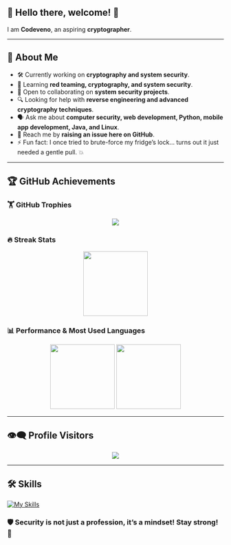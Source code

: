 ## 👋 Hello there, welcome! 💪  

I am **Codeveno**, an aspiring **cryptographer**.  

---

## 🦾 About Me  
- 🛠️ Currently working on **cryptography and system security**.  
- 🧠 Learning **red teaming, cryptography, and system security**.  
- 🤝 Open to collaborating on **system security projects**.  
- 🔍 Looking for help with **reverse engineering and advanced cryptography techniques**.  
- 🗣️ Ask me about **computer security, web development, Python, mobile app development, Java, and Linux**.  
- 📩 Reach me by **raising an issue here on GitHub**.  
- ⚡ Fun fact: I once tried to brute-force my fridge’s lock… turns out it just needed a gentle pull. 💥  

---

## 🏆 GitHub Achievements  

### 🏋️ GitHub Trophies  
<p align="center">
  <img src="https://github-profile-trophy.vercel.app/?username=codeveno&theme=onedark&column=7">
</p>  

### 🔥 Streak Stats  
<p align="center">
   <img src="https://streak-stats.demolab.com/?user=codeveno&theme=radical&hide_border=true" height="150">
</p>

### 📊 Performance & Most Used Languages  
<p align="center">
   <img src="https://github-readme-stats.vercel.app/api?username=codeveno&show_icons=true&theme=radical" height="150">
   <img src="https://github-readme-stats.vercel.app/api/top-langs/?username=codeveno&layout=compact&theme=radical" height="150">
</p>

---

## 👁️‍🗨️ Profile Visitors  
<p align="center">
  <img src="https://komarev.com/ghpvc/?username=codeveno&color=blue">
</p>

---

## 🛠️ Skills  

[![My Skills](https://skillicons.dev/icons?i=python,java,c,javascript,bash,linux,windows,mysql,postgres,mongodb,redis,sqlite,github,git,tensorflow,pytorch,opencv,vscode,neovim,metasploit,wireshark,burpsuite,nmap,bettercap,gnupg,openssl,hashcat,veracrypt,archlinux,debian,ubuntu,nginx,apache,selenium,gradle&perline=10)](https://skillicons.dev)


### 🛡️ **Security is not just a profession, it’s a mindset! Stay strong! 💪**  
